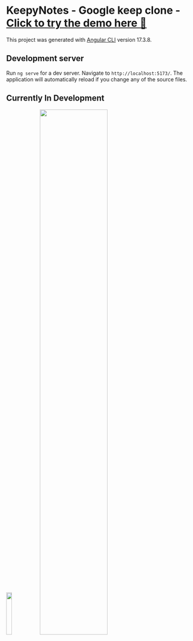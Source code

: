 # KeepyNotes - Google keep clone - [Click to try the demo here 🥳](https://oriteicher.github.io/KeepyNotes-frontend/notes)

This project was generated with [Angular CLI](https://github.com/angular/angular-cli) version 17.3.8.

## Development server

Run `ng serve` for a dev server. Navigate to `http://localhost:5173/`. The application will automatically reload if you change any of the source files.

## Currently In Development

<img src="https://github.com/user-attachments/assets/b1a14e7b-1ead-4f11-91aa-00fb6e7b2dc5" width=17% />
<img src="https://github.com/user-attachments/assets/8c753812-429a-495f-9de2-74102ea399dc" width=60% />

